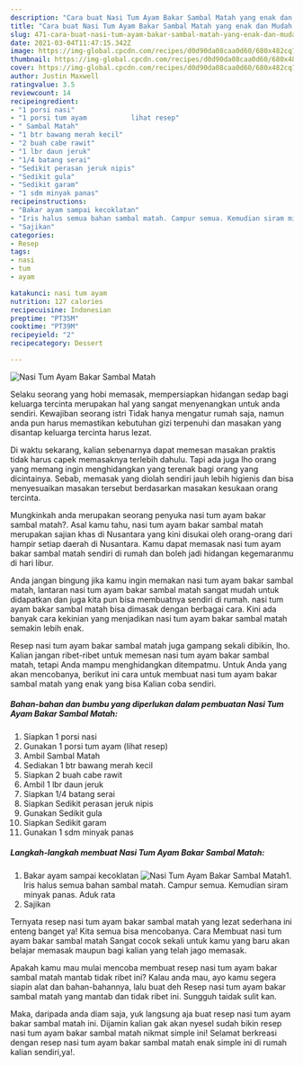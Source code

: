 ```yaml
---
description: "Cara buat Nasi Tum Ayam Bakar Sambal Matah yang enak dan Mudah Dibuat"
title: "Cara buat Nasi Tum Ayam Bakar Sambal Matah yang enak dan Mudah Dibuat"
slug: 471-cara-buat-nasi-tum-ayam-bakar-sambal-matah-yang-enak-dan-mudah-dibuat
date: 2021-03-04T11:47:15.342Z
image: https://img-global.cpcdn.com/recipes/d0d90da08caa0d60/680x482cq70/nasi-tum-ayam-bakar-sambal-matah-foto-resep-utama.jpg
thumbnail: https://img-global.cpcdn.com/recipes/d0d90da08caa0d60/680x482cq70/nasi-tum-ayam-bakar-sambal-matah-foto-resep-utama.jpg
cover: https://img-global.cpcdn.com/recipes/d0d90da08caa0d60/680x482cq70/nasi-tum-ayam-bakar-sambal-matah-foto-resep-utama.jpg
author: Justin Maxwell
ratingvalue: 3.5
reviewcount: 14
recipeingredient:
- "1 porsi nasi"
- "1 porsi tum ayam           lihat resep"
- " Sambal Matah"
- "1 btr bawang merah kecil"
- "2 buah cabe rawit"
- "1 lbr daun jeruk"
- "1/4 batang serai"
- "Sedikit perasan jeruk nipis"
- "Sedikit gula"
- "Sedikit garam"
- "1 sdm minyak panas"
recipeinstructions:
- "Bakar ayam sampai kecoklatan"
- "Iris halus semua bahan sambal matah. Campur semua. Kemudian siram minyak panas. Aduk rata"
- "Sajikan"
categories:
- Resep
tags:
- nasi
- tum
- ayam

katakunci: nasi tum ayam 
nutrition: 127 calories
recipecuisine: Indonesian
preptime: "PT35M"
cooktime: "PT39M"
recipeyield: "2"
recipecategory: Dessert

---
```



![Nasi Tum Ayam Bakar Sambal Matah](https://img-global.cpcdn.com/recipes/d0d90da08caa0d60/680x482cq70/nasi-tum-ayam-bakar-sambal-matah-foto-resep-utama.jpg)

Selaku seorang yang hobi memasak, mempersiapkan hidangan sedap bagi keluarga tercinta merupakan hal yang sangat menyenangkan untuk anda sendiri. Kewajiban seorang istri Tidak hanya mengatur rumah saja, namun anda pun harus memastikan kebutuhan gizi terpenuhi dan masakan yang disantap keluarga tercinta harus lezat.

Di waktu  sekarang, kalian sebenarnya dapat memesan masakan praktis tidak harus capek memasaknya terlebih dahulu. Tapi ada juga lho orang yang memang ingin menghidangkan yang terenak bagi orang yang dicintainya. Sebab, memasak yang diolah sendiri jauh lebih higienis dan bisa menyesuaikan masakan tersebut berdasarkan masakan kesukaan orang tercinta. 



Mungkinkah anda merupakan seorang penyuka nasi tum ayam bakar sambal matah?. Asal kamu tahu, nasi tum ayam bakar sambal matah merupakan sajian khas di Nusantara yang kini disukai oleh orang-orang dari hampir setiap daerah di Nusantara. Kamu dapat memasak nasi tum ayam bakar sambal matah sendiri di rumah dan boleh jadi hidangan kegemaranmu di hari libur.

Anda jangan bingung jika kamu ingin memakan nasi tum ayam bakar sambal matah, lantaran nasi tum ayam bakar sambal matah sangat mudah untuk didapatkan dan juga kita pun bisa membuatnya sendiri di rumah. nasi tum ayam bakar sambal matah bisa dimasak dengan berbagai cara. Kini ada banyak cara kekinian yang menjadikan nasi tum ayam bakar sambal matah semakin lebih enak.

Resep nasi tum ayam bakar sambal matah juga gampang sekali dibikin, lho. Kalian jangan ribet-ribet untuk memesan nasi tum ayam bakar sambal matah, tetapi Anda mampu menghidangkan ditempatmu. Untuk Anda yang akan mencobanya, berikut ini cara untuk membuat nasi tum ayam bakar sambal matah yang enak yang bisa Kalian coba sendiri.

<!--inarticleads1-->

##### Bahan-bahan dan bumbu yang diperlukan dalam pembuatan Nasi Tum Ayam Bakar Sambal Matah:

1. Siapkan 1 porsi nasi
1. Gunakan 1 porsi tum ayam           (lihat resep)
1. Ambil  Sambal Matah
1. Sediakan 1 btr bawang merah kecil
1. Siapkan 2 buah cabe rawit
1. Ambil 1 lbr daun jeruk
1. Siapkan 1/4 batang serai
1. Siapkan Sedikit perasan jeruk nipis
1. Gunakan Sedikit gula
1. Siapkan Sedikit garam
1. Gunakan 1 sdm minyak panas




<!--inarticleads2-->

##### Langkah-langkah membuat Nasi Tum Ayam Bakar Sambal Matah:

1. Bakar ayam sampai kecoklatan
<img src="https://img-global.cpcdn.com/steps/d93e24c75f0e69f9/160x128cq70/nasi-tum-ayam-bakar-sambal-matah-langkah-memasak-1-foto.jpg" alt="Nasi Tum Ayam Bakar Sambal Matah">1. Iris halus semua bahan sambal matah. Campur semua. Kemudian siram minyak panas. Aduk rata
1. Sajikan




Ternyata resep nasi tum ayam bakar sambal matah yang lezat sederhana ini enteng banget ya! Kita semua bisa mencobanya. Cara Membuat nasi tum ayam bakar sambal matah Sangat cocok sekali untuk kamu yang baru akan belajar memasak maupun bagi kalian yang telah jago memasak.

Apakah kamu mau mulai mencoba membuat resep nasi tum ayam bakar sambal matah mantab tidak ribet ini? Kalau anda mau, ayo kamu segera siapin alat dan bahan-bahannya, lalu buat deh Resep nasi tum ayam bakar sambal matah yang mantab dan tidak ribet ini. Sungguh taidak sulit kan. 

Maka, daripada anda diam saja, yuk langsung aja buat resep nasi tum ayam bakar sambal matah ini. Dijamin kalian gak akan nyesel sudah bikin resep nasi tum ayam bakar sambal matah nikmat simple ini! Selamat berkreasi dengan resep nasi tum ayam bakar sambal matah enak simple ini di rumah kalian sendiri,ya!.

